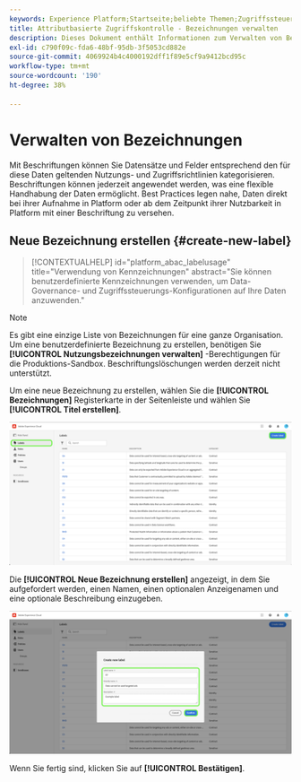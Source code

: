 ```yaml
---
keywords: Experience Platform;Startseite;beliebte Themen;Zugriffssteuerung;attributbasierte Zugriffssteuerung;ABAC
title: Attributbasierte Zugriffskontrolle - Bezeichnungen verwalten
description: Dieses Dokument enthält Informationen zum Verwalten von Bezeichnungen über die Benutzeroberfläche "Berechtigungen"in Adobe Experience Cloud
exl-id: c790f09c-fda6-48bf-95db-3f5053cd882e
source-git-commit: 4069924b4c4000192dff1f89e5cf9a9412bcd95c
workflow-type: tm+mt
source-wordcount: '190'
ht-degree: 38%

---
```


# Verwalten von Bezeichnungen

Mit Beschriftungen können Sie Datensätze und Felder entsprechend den für diese Daten geltenden Nutzungs- und Zugriffsrichtlinien kategorisieren. Beschriftungen können jederzeit angewendet werden, was eine flexible Handhabung der Daten ermöglicht. Best Practices legen nahe, Daten direkt bei ihrer Aufnahme in Platform oder ab dem Zeitpunkt ihrer Nutzbarkeit in Platform mit einer Beschriftung zu versehen.

## Neue Bezeichnung erstellen {#create-new-label}

>[!CONTEXTUALHELP]
>id="platform_abac_labelusage"
>title="Verwendung von Kennzeichnungen"
>abstract="Sie können benutzerdefinierte Kennzeichnungen verwenden, um Data-Governance- und Zugriffssteuerungs-Konfigurationen auf Ihre Daten anzuwenden."

>[!NOTE]
>
>Es gibt eine einzige Liste von Bezeichnungen für eine ganze Organisation. Um eine benutzerdefinierte Bezeichnung zu erstellen, benötigen Sie **[!UICONTROL Nutzungsbezeichnungen verwalten]** -Berechtigungen für die Produktions-Sandbox. Beschriftungslöschungen werden derzeit nicht unterstützt.

Um eine neue Bezeichnung zu erstellen, wählen Sie die **[!UICONTROL Bezeichnungen]** Registerkarte in der Seitenleiste und wählen Sie **[!UICONTROL Titel erstellen]**.

![flac-new-label](../../images/flac-ui/create-label.png)

Die **[!UICONTROL Neue Bezeichnung erstellen]** angezeigt, in dem Sie aufgefordert werden, einen Namen, einen optionalen Anzeigenamen und eine optionale Beschreibung einzugeben.

![new-label-info](../../images/flac-ui/new-label-info.png)

Wenn Sie fertig sind, klicken Sie auf **[!UICONTROL Bestätigen]**.
